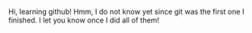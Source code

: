 Hi, learning github!
Hmm, I do not know yet since git was the first one I finished.
I let you know once I did all of them! 
